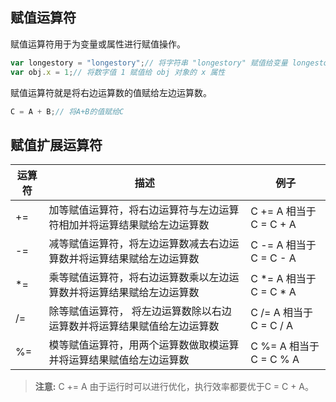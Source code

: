 ## 赋值运算符

赋值运算符用于为变量或属性进行赋值操作。

```javascript
var longestory = "longestory";// 将字符串 "longestory" 赋值给变量 longestory
var obj.x = 1;// 将数字值 1 赋值给 obj 对象的 x 属性
```

赋值运算符就是将右边运算数的值赋给左边运算数。

```javascript
C = A + B;// 将A+B的值赋给C
```

## 赋值扩展运算符

| 运算符 | 描述 | 例子 |
| --- | --- | --- |
| += | 加等赋值运算符，将右边运算符与左边运算符相加并将运算结果赋给左边运算数 | C += A 相当于 C = C + A |
| -= | 减等赋值运算符，将左边运算数减去右边运算数并将运算结果赋给左边运算数 | C -= A 相当于C = C - A |
| *= | 乘等赋值运算符，将右边运算数乘以左边运算数并将运算结果赋给左边运算数 | C *= A 相当于C = C * A |
| /= | 除等赋值运算符， 将左边运算数除以右边运算数并将运算结果赋值给左边运算数 | C /= A 相当于 C = C / A |
| %= | 模等赋值运算符，用两个运算数做取模运算并将运算结果赋值给左边运算数 | C %= A 相当于 C = C % A |

> **注意:** C += A 由于运行时可以进行优化，执行效率都要优于C = C + A。